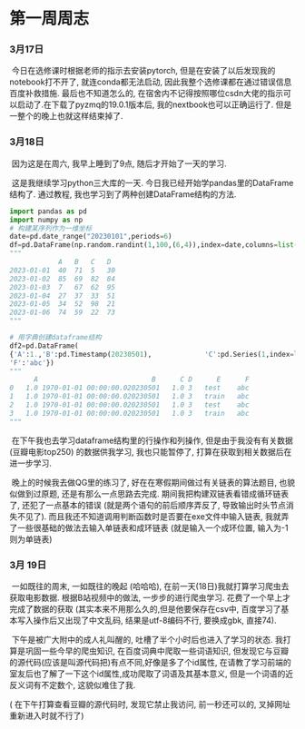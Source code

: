# 						第一周周志

### 3月17日

​	今日在选修课时根据老师的指示去安装pytorch, 但是在安装了以后发现我的notebook打不开了, 就连conda都无法启动, 因此我整个选修课都在通过错误信息百度补救措施. 最后也不知道怎么的, 在宿舍内不记得按照哪位csdn大佬的指示可以启动了.在下载了pyzmq的19.0.1版本后, 我的nextbook也可以正确运行了. 但是一整个的晚上也就这样结束掉了.





### 3月18日

​	因为这是在周六, 我早上睡到了9点, 随后才开始了一天的学习. 

​	这是我继续学习python三大库的一天. 今日我已经开始学pandas里的DataFrame结构了. 通过教程, 我也学习到了两种创建DataFrame结构的方法.

```python
import pandas as pd
import numpy as np
# 构建某序列作为一维坐标
date=pd.date_range("20230101",periods=6)
df=pd.DataFrame(np.random.randint(1,100,(6,4)),index=date,columns=list("ABCD"))
"""
	        A	B	C	D
2023-01-01	40	71	5	30
2023-01-02	85	69	82	84
2023-01-03	7	67	62	95
2023-01-04	27	37	33	51
2023-01-05	34	52	98	21
2023-01-06	74	59	22	73
"""

# 用字典创建dataframe结构
df2=pd.DataFrame(
{'A':1.,'B':pd.Timestamp(20230501),             'C':pd.Series(1,index=list(range(4)),dtype=float),                 'D':np.array([3]*4),'E':pd.Categorical(['test','train','test','train']),
'F':'abc'})
"""
      A	                           B	  C	D	   E      F
0	1.0	1970-01-01 00:00:00.020230501	1.0	3	test	abc
1	1.0	1970-01-01 00:00:00.020230501	1.0	3	train	abc
2	1.0	1970-01-01 00:00:00.020230501	1.0	3	test	abc
3	1.0	1970-01-01 00:00:00.020230501	1.0	3	train	abc
"""
```

​		在下午我也去学习dataframe结构里的行操作和列操作, 但是由于我没有有关数据 (豆瓣电影top250) 的数据供我学习, 我也只能暂停了, 打算在获取到相关数据后在进一步学习.

​		晚上的时候我去做QG里的练习了, 好在在寒假期间做过有关链表的算法题目, 也貌似做到过原题, 还是有那么一点思路去完成. 期间我把构建双链表看错成循环链表了, 还犯了一点基本的错误 (就是两个语句的前后顺序弄反了, 导致输出时头节点消失不见了).  而且我还不知道调用判断函数时是否要在exe文件中输入链表, 我就弄了一些很基础的做法去输入单链表和成环链表 (就是输入一个成环位置, 输入为-1则为单链表)





### 3月 19日

​	一如既往的周末, 一如既往的晚起 (哈哈哈), 在前一天(18日)我就打算学习爬虫去获取电影数据. 根据B站视频中的做法, 一步步的进行爬虫学习. 花费了一个早上才完成了数据的获取 (其实本来不用那么久的,但是他要保存在csv中, 百度学习了基本写入操作后又出现了中文乱码, 结果是utf-8编码不行, 要换成gbk, 直接74).

​	下午是被广大附中的成人礼叫醒的, 吐槽了半个小时后也进入了学习的状态. 我打算是巩固一些今早的爬虫知识, 在百度词典中爬取一些词语知识, 但发现它与豆瓣的源代码(应该是叫源代码把)有点不同,好像是多了个id属性, 在请教了学习前端的室友后也了解了一下这个id属性,成功爬取了词语及其基本意义, 但是一个词语的近反义词有不定数个, 这貌似难住了我.

( 在下午打算查看豆瓣的源代码时, 发现它禁止我访问, 前一秒还可以的, 叉掉网址重新进入时就不行了)